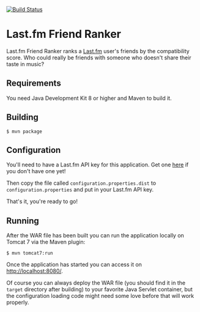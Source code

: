 [![Build Status](https://travis-ci.org/breun/lastfm-friend-ranker.png?branch=master)](https://travis-ci.org/breun/lastfm-friend-ranker)

Last.fm Friend Ranker
=====================

Last.fm Friend Ranker ranks a [Last.fm](http://www.last.fm/) user's friends by the compatibility score. Who could really
be friends with someone who doesn't share their taste in music?

Requirements
------------

You need Java Development Kit 8 or higher and Maven to build it.

Building
--------

```
$ mvn package
```

Configuration
-------------

You'll need to have a Last.fm API key for this application. Get one [here](http://www.last.fm/api/account/create) if you
don't have one yet!

Then copy the file called `configuration.properties.dist` to `configuration.properties` and put in your Last.fm API key.

That's it, you're ready to go!

Running
-------

After the WAR file has been built you can run the application locally on Tomcat 7 via the Maven plugin:

```
$ mvn tomcat7:run
```

Once the application has started you can access it on [http://localhost:8080/](http://localhost:8080/).

Of course you can always deploy the WAR file (you should find it in the `target` directory after building) to your
favorite Java Servlet container, but the configuration loading code might need some love before that will work
properly.